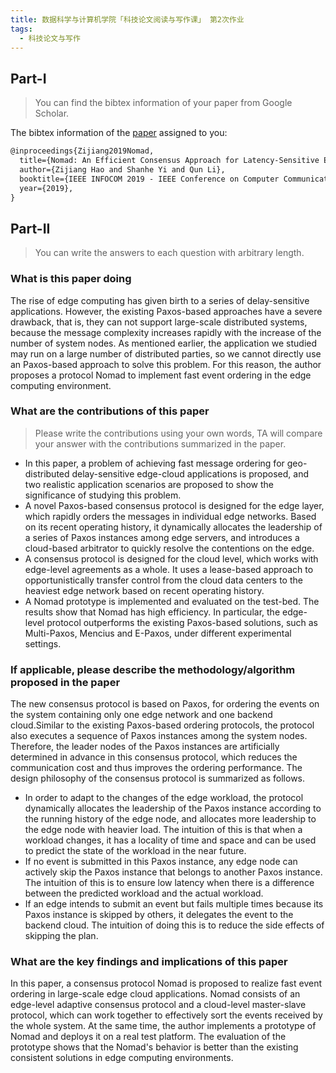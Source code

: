 ```yaml
---
title: 数据科学与计算机学院「科技论文阅读与写作课」 第2次作业
tags:
  - 科技论文与写作
---
```


## Part-I

> You can find the bibtex information of your paper from Google Scholar.

The bibtex information of the [paper](http://www.cs.wm.edu/~liqun/paper/infocom19.pdf) assigned to you:

```tex
@inproceedings{Zijiang2019Nomad,
  title={Nomad: An Efficient Consensus Approach for Latency-Sensitive Edge-Cloud Applications},
  author={Zijiang Hao and Shanhe Yi and Qun Li},
  booktitle={IEEE INFOCOM 2019 - IEEE Conference on Computer Communications},
  year={2019},
}
```

## Part-II

> You can write the answers to each question with arbitrary length.

### What is this paper doing

The rise of edge computing has given birth to a series of delay-sensitive applications. However, the existing Paxos-based approaches have a severe drawback, that is, they can not support large-scale distributed systems, because the message complexity increases rapidly with the increase of the number of system nodes. As mentioned earlier, the application we studied may run on a large number of distributed parties, so we cannot directly use an Paxos-based approach to solve this problem. For this reason, the author proposes a protocol Nomad to implement fast event ordering in the edge computing environment.

### What are the contributions of this paper

> Please write the contributions using your own words, TA will compare your answer with the contributions summarized in the paper.

- In this paper, a problem of achieving fast message ordering for geo-distributed delay-sensitive edge-cloud applications is proposed, and two realistic application scenarios are proposed to show the significance of studying this problem.
- A novel Paxos-based consensus protocol is designed for the edge layer, which rapidly orders the messages in individual edge networks. Based on its recent operating history, it dynamically allocates the leadership of a series of Paxos instances among edge servers, and introduces a cloud-based arbitrator to quickly resolve the contentions on the edge.
- A consensus protocol is designed for the cloud level, which works with edge-level agreements as a whole. It uses a lease-based approach to opportunistically transfer control from the cloud data centers to the heaviest edge network based on recent operating history.
- A Nomad prototype is implemented and evaluated on the test-bed. The results show that Nomad has high efficiency. In particular, the edge-level protocol outperforms the existing Paxos-based solutions, such as Multi-Paxos, Mencius and E-Paxos, under different experimental settings.

### If applicable, please describe the methodology/algorithm proposed in the paper

The new consensus protocol is based on Paxos, for ordering the events on the system containing only one edge network and one backend cloud.Similar to the existing Paxos-based ordering protocols, the protocol also executes a sequence of Paxos instances among the system nodes. Therefore, the leader nodes of the Paxos instances are artificially determined in advance in this consensus protocol, which reduces the communication cost and thus improves the ordering performance. The design philosophy of the consensus protocol is summarized as follows.

- In order to adapt to the changes of the edge workload, the protocol dynamically allocates the leadership of the Paxos instance according to the running history of the edge node, and allocates more leadership to the edge node with heavier load. The intuition of this is that when a workload changes, it has a locality of time and space and can be used to predict the state of the workload in the near future.
- If no event is submitted in this Paxos instance, any edge node can actively skip the Paxos instance that belongs to another Paxos instance. The intuition of this is to ensure low latency when there is a difference between the predicted workload and the actual workload.
- If an edge intends to submit an event but fails multiple times because its Paxos instance is skipped by others, it delegates the event to the backend cloud. The intuition of doing this is to reduce the side effects of skipping the plan.

### What are the key findings and implications of this paper

In this paper, a consensus protocol Nomad is proposed to realize fast event ordering in large-scale edge cloud applications. Nomad consists of an edge-level adaptive consensus protocol and a cloud-level master-slave protocol, which can work together to effectively sort the events received by the whole system. At the same time, the author implements a prototype of Nomad and deploys it on a real test platform. The evaluation of the prototype shows that the Nomad's behavior is better than the existing consistent solutions in edge computing environments.
